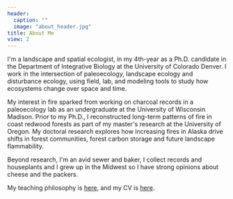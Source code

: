 ```yaml
---
header:
  caption: ""
  image: "about_header.jpg"
title: About Me
view: 2
---
```


I'm a landscape and spatial ecologist, in my 4th-year as a Ph.D. candidate in the Department of Integrative Biology at the University of Colorado Denver. I work in the intersection of paleoecology, landscape ecology and disturbance ecology, using field, lab, and modeling tools to study how ecosystems change over space and time.

My interest in fire sparked from working on charcoal records in a paleoecology lab as an undergraduate at the University of Wisconsin Madison. Prior to my Ph.D., I reconstructed long-term patterns of fire in coast redwood forests as part of my master's research at the University of Oregon. My doctoral research explores how increasing fires in Alaska drive shifts in forest communities, forest carbon storage and future landscape flammability. 

Beyond research, I'm an avid sewer and baker, I collect records and houseplants and I grew up in the Midwest so I have strong opinions about cheese and the packers. 

My teaching philosophy is [here](https://krhayes.com/files/Teaching_statement.pdf), and my CV is [here](https://krhayes.com/files/cv.pdf). 


